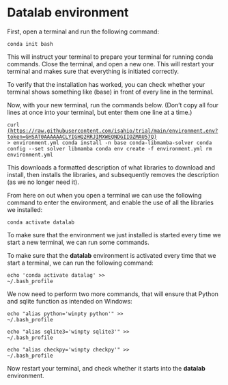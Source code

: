 # Datalab environment


First, open a terminal and run the following command:

<code>conda init bash</code>

This will instruct your terminal to prepare your terminal for running conda commands. Close the terminal, and open a new one. This will restart your terminal and makes sure that everything is initiated correctly.

To verify that the installation has worked, you can check whether your terminal shows something like (base) in front of every line in the terminal.

Now, with your new terminal, run the commands below. (Don’t copy all four lines at once into your terminal, but enter them one line at a time.)

<code>curl [(https://raw.githubusercontent.com/isahio/trial/main/environment.env?token=GHSAT0AAAAAACLYIGHQ2RRJIMXWEQNDGIIOZMAU57Q)](https://raw.githubusercontent.com/isahio/trial/main/environment.env?token=GHSAT0AAAAAACO2ABJBLVLURDOMCRF3ECYAZO6AKHA) > environment.yml
conda install -n base conda-libmamba-solver
conda config --set solver libmamba
conda env create -f environment.yml
rm environment.yml</code>

This downloads a formatted description of what libraries to download and install, then installs the libraries, and subsequently removes the description (as we no longer need it).

From here on out when you open a terminal we can use the following command to enter the environment, and enable the use of all the libraries we installed:

<code>conda activate datalab</code>

To make sure that the environment we just installed is started every time we start a new terminal, we can run some commands.

To make sure that the <b>datalab</b> environment is activated every time that we start a terminal, we can run the following command:

<code>echo 'conda activate datalag' >> ~/.bash_profile</code>

We now need to perform two more commands, that will ensure that Python and sqlite function as intended on Windows:

<code>echo "alias python='winpty python'" >> ~/.bash_profile</code>

<code>echo "alias sqlite3='winpty sqlite3'" >> ~/.bash_profile</code>

<code>echo "alias checkpy='winpty checkpy'" >> ~/.bash_profile</code>

Now restart your terminal, and check whether it starts into the <b>datalab</b> environment.
